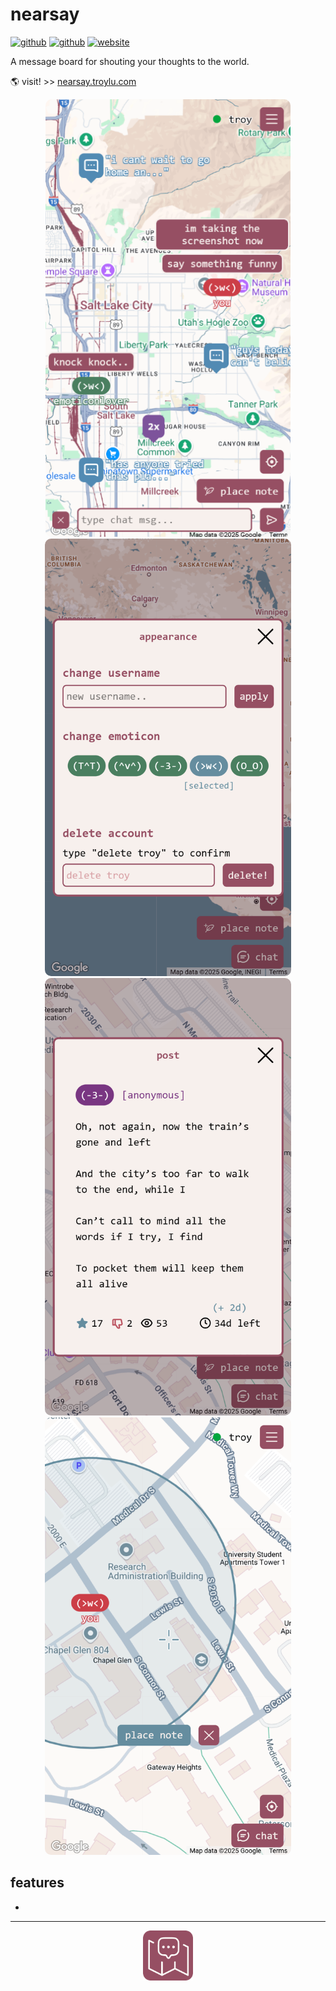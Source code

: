# nearsay

[![github](https://img.shields.io/badge/-nearsay-%23181717?logo=github)](https://github.com/troylu8/nearsay)
[![github](https://img.shields.io/badge/-nearsay--server-%23181717?logo=github)](https://github.com/troylu8/nearsay-server)
[![website](https://img.shields.io/badge/-troylu.com-purple)](https://www.troylu.com)


A message board for shouting your thoughts to the world.

🌎 visit! >> [nearsay.troylu.com](https://nearsay.troylu.com)

<p align="center">
    <img height="700" style="border-radius:10px" src="readme-resources/chat.png">
    <img height="700" style="border-radius:10px" src="readme-resources/appearance.png">
    <img height="700" style="border-radius:10px" src="readme-resources/post.png">
    <img height="700" style="border-radius:10px" src="readme-resources/placing.png">
</p>


## features
- 

---
<p align="center">
    <img width="80" src="readme-resources/nearsay-icon.png">
</p>
